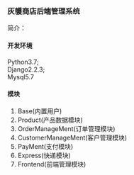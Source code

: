 ### 灰鹱商店后端管理系统
简介： 

#### 开发环境
Python3.7;  
Django2.2.3;  
Mysql5.7  

#### 模块
1. Base(内置用户)
2. Product(产品数据模块)
3. OrderManageMent(订单管理模块)
4. CustomerManageMent(客户管理模块)
5. PayMent(支付模块)
6. Express(快递模块)
7. Frontend(前端管理模块)
